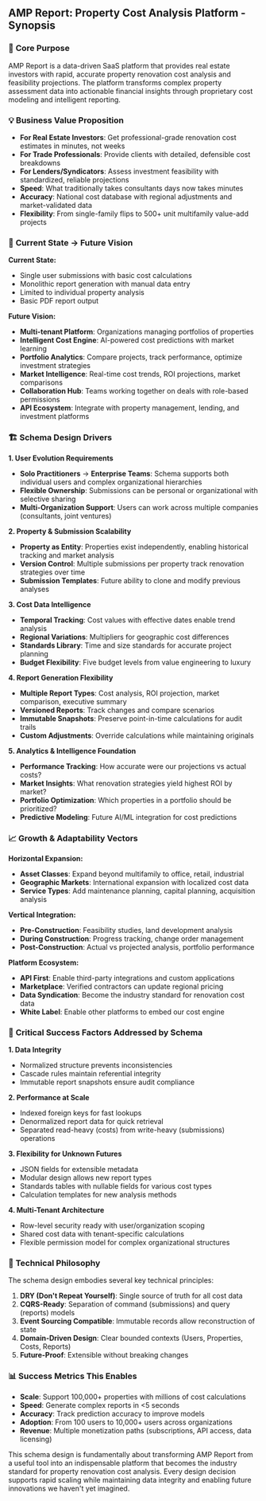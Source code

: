 ## AMP Report: Property Cost Analysis Platform - Synopsis

### 🎯 **Core Purpose**
AMP Report is a data-driven SaaS platform that provides real estate investors with rapid, accurate property renovation cost analysis and feasibility projections. The platform transforms complex property assessment data into actionable financial insights through proprietary cost modeling and intelligent reporting.

### 💡 **Business Value Proposition**
- **For Real Estate Investors**: Get professional-grade renovation cost estimates in minutes, not weeks
- **For Trade Professionals**: Provide clients with detailed, defensible cost breakdowns
- **For Lenders/Syndicators**: Assess investment feasibility with standardized, reliable projections
- **Speed**: What traditionally takes consultants days now takes minutes
- **Accuracy**: National cost database with regional adjustments and market-validated data
- **Flexibility**: From single-family flips to 500+ unit multifamily value-add projects

### 🚀 **Current State → Future Vision**

**Current State:**
- Single user submissions with basic cost calculations
- Monolithic report generation with manual data entry
- Limited to individual property analysis
- Basic PDF report output

**Future Vision:**
- **Multi-tenant Platform**: Organizations managing portfolios of properties
- **Intelligent Cost Engine**: AI-powered cost predictions with market learning
- **Portfolio Analytics**: Compare projects, track performance, optimize investment strategies  
- **Market Intelligence**: Real-time cost trends, ROI projections, market comparisons
- **Collaboration Hub**: Teams working together on deals with role-based permissions
- **API Ecosystem**: Integrate with property management, lending, and investment platforms

### 🏗️ **Schema Design Drivers**

**1. User Evolution Requirements**
- **Solo Practitioners** → **Enterprise Teams**: Schema supports both individual users and complex organizational hierarchies
- **Flexible Ownership**: Submissions can be personal or organizational with selective sharing
- **Multi-Organization Support**: Users can work across multiple companies (consultants, joint ventures)

**2. Property & Submission Scalability**
- **Property as Entity**: Properties exist independently, enabling historical tracking and market analysis
- **Version Control**: Multiple submissions per property track renovation strategies over time
- **Submission Templates**: Future ability to clone and modify previous analyses

**3. Cost Data Intelligence**
- **Temporal Tracking**: Cost values with effective dates enable trend analysis
- **Regional Variations**: Multipliers for geographic cost differences
- **Standards Library**: Time and size standards for accurate project planning
- **Budget Flexibility**: Five budget levels from value engineering to luxury

**4. Report Generation Flexibility**
- **Multiple Report Types**: Cost analysis, ROI projection, market comparison, executive summary
- **Versioned Reports**: Track changes and compare scenarios
- **Immutable Snapshots**: Preserve point-in-time calculations for audit trails
- **Custom Adjustments**: Override calculations while maintaining originals

**5. Analytics & Intelligence Foundation**
- **Performance Tracking**: How accurate were our projections vs actual costs?
- **Market Insights**: What renovation strategies yield highest ROI by market?
- **Portfolio Optimization**: Which properties in a portfolio should be prioritized?
- **Predictive Modeling**: Future AI/ML integration for cost predictions

### 📈 **Growth & Adaptability Vectors**

**Horizontal Expansion:**
- **Asset Classes**: Expand beyond multifamily to office, retail, industrial
- **Geographic Markets**: International expansion with localized cost data
- **Service Types**: Add maintenance planning, capital planning, acquisition analysis

**Vertical Integration:**
- **Pre-Construction**: Feasibility studies, land development analysis
- **During Construction**: Progress tracking, change order management
- **Post-Construction**: Actual vs projected analysis, portfolio performance

**Platform Ecosystem:**
- **API First**: Enable third-party integrations and custom applications
- **Marketplace**: Verified contractors can update regional pricing
- **Data Syndication**: Become the industry standard for renovation cost data
- **White Label**: Enable other platforms to embed our cost engine

### 🔐 **Critical Success Factors Addressed by Schema**

**1. Data Integrity**
- Normalized structure prevents inconsistencies
- Cascade rules maintain referential integrity
- Immutable report snapshots ensure audit compliance

**2. Performance at Scale**
- Indexed foreign keys for fast lookups
- Denormalized report data for quick retrieval
- Separated read-heavy (costs) from write-heavy (submissions) operations

**3. Flexibility for Unknown Futures**
- JSON fields for extensible metadata
- Modular design allows new report types
- Standards tables with nullable fields for various cost types
- Calculation templates for new analysis methods

**4. Multi-Tenant Architecture**
- Row-level security ready with user/organization scoping
- Shared cost data with tenant-specific calculations
- Flexible permission model for complex organizational structures

### 🎨 **Technical Philosophy**

The schema design embodies several key technical principles:

1. **DRY (Don't Repeat Yourself)**: Single source of truth for all cost data
2. **CQRS-Ready**: Separation of command (submissions) and query (reports) models
3. **Event Sourcing Compatible**: Immutable records allow reconstruction of state
4. **Domain-Driven Design**: Clear bounded contexts (Users, Properties, Costs, Reports)
5. **Future-Proof**: Extensible without breaking changes

### 📊 **Success Metrics This Enables**

- **Scale**: Support 100,000+ properties with millions of cost calculations
- **Speed**: Generate complex reports in <5 seconds
- **Accuracy**: Track prediction accuracy to improve models
- **Adoption**: From 100 users to 10,000+ users across organizations
- **Revenue**: Multiple monetization paths (subscriptions, API access, data licensing)

This schema design is fundamentally about transforming AMP Report from a useful tool into an indispensable platform that becomes the industry standard for property renovation cost analysis. Every design decision supports rapid scaling while maintaining data integrity and enabling future innovations we haven't yet imagined.